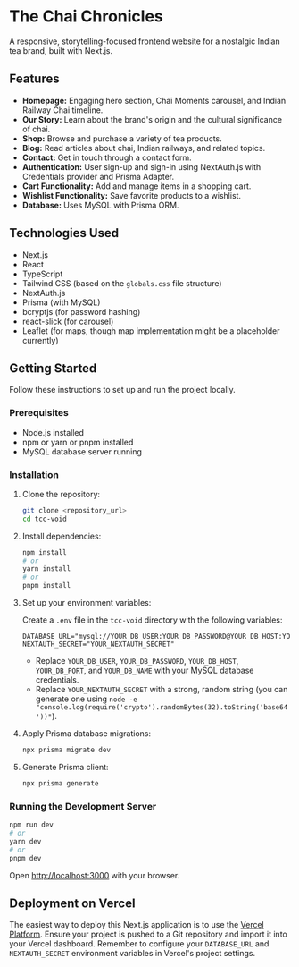 # The Chai Chronicles

A responsive, storytelling-focused frontend website for a nostalgic Indian tea brand, built with Next.js.

## Features

*   **Homepage:** Engaging hero section, Chai Moments carousel, and Indian Railway Chai timeline.
*   **Our Story:** Learn about the brand's origin and the cultural significance of chai.
*   **Shop:** Browse and purchase a variety of tea products.
*   **Blog:** Read articles about chai, Indian railways, and related topics.
*   **Contact:** Get in touch through a contact form.
*   **Authentication:** User sign-up and sign-in using NextAuth.js with Credentials provider and Prisma Adapter.
*   **Cart Functionality:** Add and manage items in a shopping cart.
*   **Wishlist Functionality:** Save favorite products to a wishlist.
*   **Database:** Uses MySQL with Prisma ORM.

## Technologies Used

*   Next.js
*   React
*   TypeScript
*   Tailwind CSS (based on the `globals.css` file structure)
*   NextAuth.js
*   Prisma (with MySQL)
*   bcryptjs (for password hashing)
*   react-slick (for carousel)
*   Leaflet (for maps, though map implementation might be a placeholder currently)

## Getting Started

Follow these instructions to set up and run the project locally.

### Prerequisites

*   Node.js installed
*   npm or yarn or pnpm installed
*   MySQL database server running

### Installation

1.  Clone the repository:

    ```bash
    git clone <repository_url>
    cd tcc-void
    ```

2.  Install dependencies:

    ```bash
    npm install
    # or
    yarn install
    # or
    pnpm install
    ```

3.  Set up your environment variables:

    Create a `.env` file in the `tcc-void` directory with the following variables:

    ```dotenv
    DATABASE_URL="mysql://YOUR_DB_USER:YOUR_DB_PASSWORD@YOUR_DB_HOST:YOUR_DB_PORT/YOUR_DB_NAME"
    NEXTAUTH_SECRET="YOUR_NEXTAUTH_SECRET"
    ```

    *   Replace `YOUR_DB_USER`, `YOUR_DB_PASSWORD`, `YOUR_DB_HOST`, `YOUR_DB_PORT`, and `YOUR_DB_NAME` with your MySQL database credentials.
    *   Replace `YOUR_NEXTAUTH_SECRET` with a strong, random string (you can generate one using `node -e "console.log(require('crypto').randomBytes(32).toString('base64'))"`).

4.  Apply Prisma database migrations:

    ```bash
    npx prisma migrate dev
    ```

5.  Generate Prisma client:
    ```bash
    npx prisma generate
    ```

### Running the Development Server

```bash
npm run dev
# or
yarn dev
# or
pnpm dev
```

Open [http://localhost:3000](http://localhost:3000) with your browser.

## Deployment on Vercel

The easiest way to deploy this Next.js application is to use the [Vercel Platform](https://vercel.com/new). Ensure your project is pushed to a Git repository and import it into your Vercel dashboard. Remember to configure your `DATABASE_URL` and `NEXTAUTH_SECRET` environment variables in Vercel's project settings.
